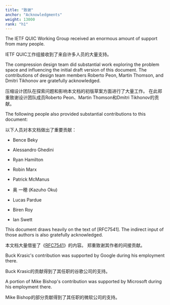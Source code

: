 ```yaml
---
title: "致谢"
anchor: "Acknowledgments"
weight: 13000
rank: "h1"
---
```


The IETF QUIC Working Group received an enormous amount of support from many people.

IETF QUIC工作组接收到了来自许多人员的大量支持。

The compression design team did substantial work exploring the problem space and influencing the initial draft version of this document. The contributions of design team members Roberto Peon, Martin Thomson, and Dmitri Tikhonov are gratefully acknowledged.

压缩设计团队在探索问题和影响本文档的初版草案方面进行了大量工作。
在此郑重致谢设计团队成员Roberto Peon、Martin Thomson和Dmitri Tikhonov的贡献。

The following people also provided substantial contributions to this document:

以下人员对本文档做出了重要贡献：

* Bence Beky

* Alessandro Ghedini

* Ryan Hamilton

* Robin Marx

* Patrick McManus

* 奥 一穂 (Kazuho Oku)

* Lucas Pardue

* Biren Roy

* Ian Swett

This document draws heavily on the text of [RFC7541]. The indirect input of those authors is also gratefully acknowledged.

本文档大量借鉴了《[RFC7541]()》的内容。
郑重致谢其作者的间接贡献。

Buck Krasic's contribution was supported by Google during his employment there.

Buck Krasic的贡献得到了其任职的谷歌公司的支持。

A portion of Mike Bishop's contribution was supported by Microsoft during his employment there.

Mike Bishop的部分贡献得到了其任职的微软公司的支持。
